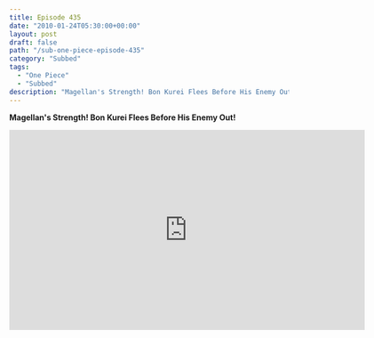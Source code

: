 ```yaml
---
title: Episode 435
date: "2010-01-24T05:30:00+00:00"
layout: post
draft: false
path: "/sub-one-piece-episode-435"
category: "Subbed"
tags:
  - "One Piece"
  - "Subbed"
description: "Magellan's Strength! Bon Kurei Flees Before His Enemy Out!"
---
```


**Magellan's Strength! Bon Kurei Flees Before His Enemy Out!**

<iframe width="640" height="360" src="https://www.rapidvideo.com/e/G6FRPEPM9P" frameborder="0" marginwidth=0 marginheight=0 scrolling=no allowfullscreen></iframe>

